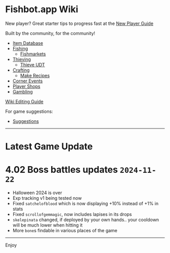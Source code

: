 
# Fishbot.app Wiki #

New player? Great starter tips to progress fast at the [New Player Guide](./GettingStarted.md)

Built by the community, for the community!

- [Item Database](./ItemDatabase/README.md)
- [Fishing](./Fishing/README.md)
  - [Fishmarkets](./Fishing/Fishmarkets/Fishmarkets.md)
- [Thieving](./Thieving/README.md)
  - [Thieve UDT](./Thieving/UDT.md)
- [Crafting](./Crafting/README.md)
  - [Make Recipes](./Crafting/Make.md)
- [Corner Events](./CornerEvents/README.md)
- [Player Shops](./PlayerShops/README.md)
- [Gambling](./Gambling/README.md)

[Wiki Editing Guide](/WikiGuide/README.md)

For game suggestions:
- [Suggestions](./Suggestions.md)

--------------------

# Latest Game Update

# 4.02 Boss battles updates `2024-11-22`

- Halloween 2024 is over
- Exp tracking v1 being tested now
- Fixed `satchelofblood` which is now displaying +10% instead of +1% in stats
- Fixed `scrollofgemmagic`, now includes lapises in its drops
- `skelepinata` changed, if deployed by your own hands.. your cooldown will be much lower when hitting it
- More `bone`s findable in various places of the game

-------------------------------

Enjoy
